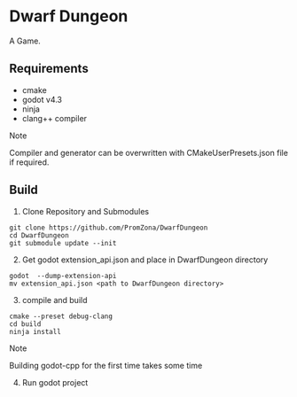 # Dwarf Dungeon
A Game.

## Requirements
- cmake
- godot v4.3
- ninja
- clang++ compiler

> [!NOTE]
> Compiler and generator can be overwritten with CMakeUserPresets.json file if required.

## Build
1) Clone Repository and Submodules
```
git clone https://github.com/PromZona/DwarfDungeon
cd DwarfDungeon
git submodule update --init
```
2) Get godot extension_api.json and place in DwarfDungeon directory
```
godot  --dump-extension-api
mv extension_api.json <path to DwarfDungeon directory>
```
3) compile and build
```
cmake --preset debug-clang
cd build
ninja install
```
> [!NOTE]
> Building godot-cpp for the first time takes some time 

4) Run godot project
